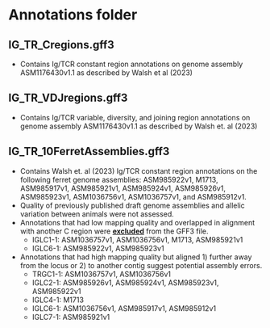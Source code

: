 # Annotations folder
## **IG_TR_Cregions.gff3**
   - Contains Ig/TCR constant region annotations on genome assembly ASM1176430v1.1 as described by Walsh et al (2023)
## **IG_TR_VDJregions.gff3**
   - Contains Ig/TCR variable, diversity, and joining region annotations on genome assembly ASM1176430v1.1 as described by Walsh et. al (2023)
## **IG_TR_10FerretAssemblies.gff3**
- Contains Walsh et. al (2023) Ig/TCR constant region annotations on the following ferret genome assemblies: ASM985922v1, M1713, ASM985917v1, ASM985921v1, ASM985924v1, ASM985926v1, ASM985923v1, ASM1036756v1, ASM1036757v1, and ASM985912v1.
- Quality of previously published draft genome assemblies and allelic variation between animals were not assessed.
- Annotations that had low mapping quality and overlapped in alignment with another C region were <ins>**excluded**</ins> from the GFF3 file.
   -   IGLC1-1: ASM1036757v1, ASM1036756v1, M1713, ASM985921v1
   -   IGLC6-1: ASM985922v1, ASM985923v1
- Annotations that had high mapping quality but aligned 1) further away from the locus or 2) to another contig suggest potential assembly errors.
   -   TRGC1-1: ASM1036757v1, ASM1036756v1
   -   IGLC2-1: ASM985926v1, ASM985924v1, ASM985923v1, ASM985922v1
   -   IGLC4-1: M1713
   -   IGLC6-1: ASM1036756v1, ASM985917v1, ASM985912v1
   -   IGLC7-1: ASM985921v1

